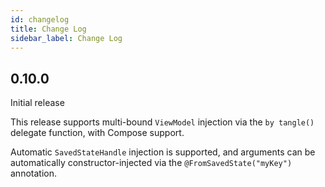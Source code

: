 ```yaml
---
id: changelog
title: Change Log
sidebar_label: Change Log
---
```


## 0.10.0

Initial release

This release supports multi-bound `ViewModel` injection via the `by tangle()` delegate function,
with Compose support.

Automatic `SavedStateHandle` injection is supported, and arguments can be automatically
constructor-injected via the `@FromSavedState("myKey")` annotation.
